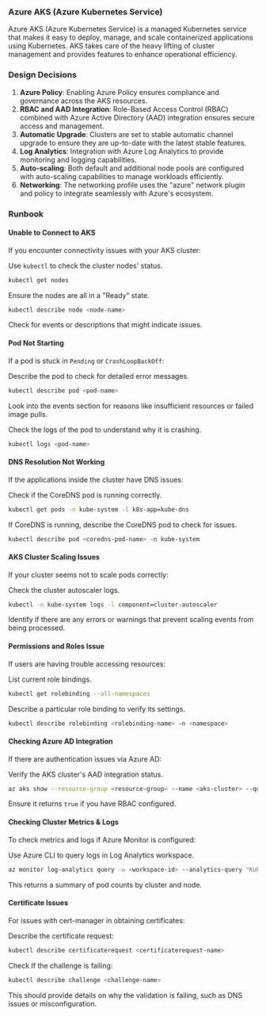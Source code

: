 ### Azure AKS (Azure Kubernetes Service)

Azure AKS (Azure Kubernetes Service) is a managed Kubernetes service that makes it easy to deploy, manage, and scale containerized applications using Kubernetes. AKS takes care of the heavy lifting of cluster management and provides features to enhance operational efficiency.

### Design Decisions

1. **Azure Policy**: Enabling Azure Policy ensures compliance and governance across the AKS resources.
2. **RBAC and AAD Integration**: Role-Based Access Control (RBAC) combined with Azure Active Directory (AAD) integration ensures secure access and management.
3. **Automatic Upgrade**: Clusters are set to stable automatic channel upgrade to ensure they are up-to-date with the latest stable features.
4. **Log Analytics**: Integration with Azure Log Analytics to provide monitoring and logging capabilities.
5. **Auto-scaling**: Both default and additional node pools are configured with auto-scaling capabilities to manage workloads efficiently.
6. **Networking**: The networking profile uses the "azure" network plugin and policy to integrate seamlessly with Azure's ecosystem.

### Runbook

#### Unable to Connect to AKS

If you encounter connectivity issues with your AKS cluster:

Use `kubectl` to check the cluster nodes' status.

```sh
kubectl get nodes
```

Ensure the nodes are all in a "Ready" state.

```sh
kubectl describe node <node-name>
```

Check for events or descriptions that might indicate issues.

#### Pod Not Starting

If a pod is stuck in `Pending` or `CrashLoopBackOff`:

Describe the pod to check for detailed error messages.

```sh
kubectl describe pod <pod-name>
```

Look into the events section for reasons like insufficient resources or failed image pulls.

Check the logs of the pod to understand why it is crashing.

```sh
kubectl logs <pod-name>
```

#### DNS Resolution Not Working

If the applications inside the cluster have DNS issues:

Check if the CoreDNS pod is running correctly.

```sh
kubectl get pods -n kube-system -l k8s-app=kube-dns
```

If CoreDNS is running, describe the CoreDNS pod to check for issues.

```sh
kubectl describe pod <coredns-pod-name> -n kube-system
```

#### AKS Cluster Scaling Issues

If your cluster seems not to scale pods correctly:

Check the cluster autoscaler logs.

```sh
kubectl -n kube-system logs -l component=cluster-autoscaler
```

Identify if there are any errors or warnings that prevent scaling events from being processed.

#### Permissions and Roles Issue

If users are having trouble accessing resources:

List current role bindings.

```sh
kubectl get rolebinding --all-namespaces
```

Describe a particular role binding to verify its settings.

```sh
kubectl describe rolebinding <rolebinding-name> -n <namespace>
```

#### Checking Azure AD Integration

If there are authentication issues via Azure AD:

Verify the AKS cluster's AAD integration status.

```sh
az aks show --resource-group <resource-group> --name <aks-cluster> --query "enableAzureRBAC"
```

Ensure it returns `true` if you have RBAC configured.

#### Checking Cluster Metrics & Logs

To check metrics and logs if Azure Monitor is configured:

Use Azure CLI to query logs in Log Analytics workspace.

```sh
az monitor log-analytics query -w <workspace-id> --analytics-query "KubePodInventory | summarize count() by ClusterId, Computer"
```

This returns a summary of pod counts by cluster and node.

#### Certificate Issues

For issues with cert-manager in obtaining certificates:

Describe the certificate request:

```sh
kubectl describe certificaterequest <certificaterequest-name>
```

Check If the challenge is failing:

```sh
kubectl describe challenge <challenge-name>
```

This should provide details on why the validation is failing, such as DNS issues or misconfiguration.

